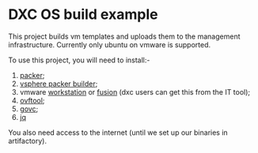 DXC OS build example
====================

This project builds vm templates and uploads them to the management infrastructure. Currently only ubuntu on vmware is supported.

To use this project, you will need to install:-

1. [packer](https://www.packer.io/downloads.html); 
1. [vsphere packer builder](https://github.com/dayglo/packer-builder-vsphere);
1. vmware [workstation](https://www.vmware.com/products/workstation/workstation-evaluation.html) or [fusion](https://www.vmware.com/products/fusion/fusion-evaluation.html) (dxc users can get this from the IT tool); 
1. [ovftool](https://www.vmware.com/support/developer/ovf/); 
1. [govc](https://github.com/vmware/govmomi/releases);
1. [jq](https://stedolan.github.io/jq/download/) 

You also need access to the internet (until we set up our binaries in artifactory).

